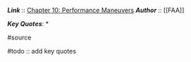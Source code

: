 ***Link***      :: [Chapter 10: Performance Maneuvers](https://www.faa.gov/sites/faa.gov/files/regulations_policies/handbooks_manuals/aviation/airplane_handbook/11_afh_ch10.pdf)
***Author*** :: [[FAA]]

***Key Quotes***:
* 

#source

#todo :: add key quotes